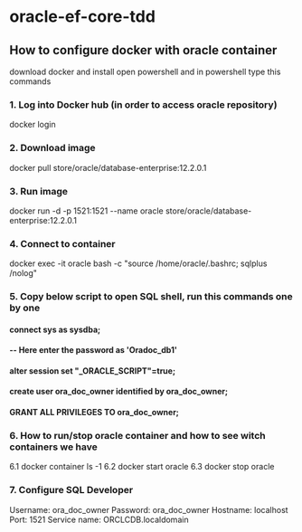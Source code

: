 # oracle-ef-core-tdd

## How to configure docker with oracle container 

download docker and install
open powershell and in powershell type this commands

### 1. Log into Docker hub (in order to access oracle repository)
 docker login

### 2. Download image
 docker pull store/oracle/database-enterprise:12.2.0.1

### 3. Run image
 docker run -d -p 1521:1521 --name oracle store/oracle/database-enterprise:12.2.0.1

### 4. Connect to container
 docker exec -it oracle bash -c "source /home/oracle/.bashrc; sqlplus /nolog"

### 5. Copy below script to open SQL shell, run this commands one by one

 #### connect sys as sysdba;
 #### -- Here enter the password as 'Oradoc_db1'
 #### alter session set "_ORACLE_SCRIPT"=true;
 #### create user ora_doc_owner identified by ora_doc_owner;
 #### GRANT ALL PRIVILEGES TO ora_doc_owner;

### 6. How to run/stop oracle container and how to see witch containers we have
  6.1 docker container ls -1 
  6.2 docker start oracle
  6.3 docker stop oracle

### 7. Configure SQL Developer

 Username: ora_doc_owner
 Password: ora_doc_owner
 Hostname: localhost
 Port: 1521
 Service name: ORCLCDB.localdomain
